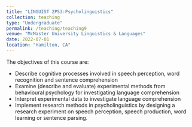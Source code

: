 ```yaml
---
title: "LINGUIST 2PS3:Psycholinguistics"
collection: teaching
type: "Undergraduate"
permalink: /teaching/teaching9
venue: "McMaster University Linguistics & Languages"
date: 2022-07-01
location: "Hamilton, CA"
---
```

The objectives of this course are:

- Describe cognitive processes involved in speech perception, word recognition and sentence
comprehension
- Examine (describe and evaluate) experimental methods from behavioural psychology for investigating
language comprehension
- Interpret experimental data to investigate language comprehension
- Implement research methods in psycholinguistics by designing a research experiment on speech
perception, speech production, word learning or sentence parsing.
